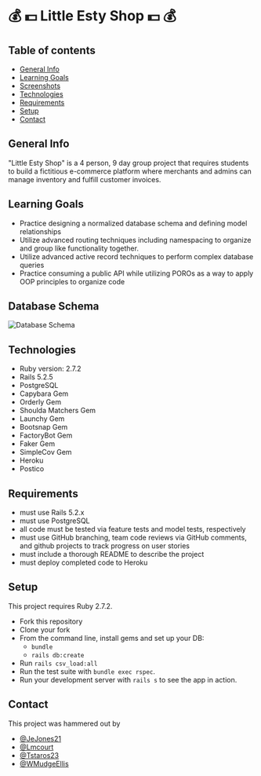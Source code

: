 # 💰 💵 Little Esty Shop 💵 💰
## Table of contents
* [General Info](#general-info)
* [Learning Goals](#learning-goals)
* [Screenshots](#screenshots)
* [Technologies](#technologies)
* [Requirements](#requirements)
* [Setup](#Setup)
* [Contact](#contact)

## General Info
"Little Esty Shop" is a 4 person, 9 day group project that requires students to build a fictitious e-commerce platform where merchants and admins can manage inventory and fulfill customer invoices.

## Learning Goals
- Practice designing a normalized database schema and defining model relationships
- Utilize advanced routing techniques including namespacing to organize and group like functionality together.
- Utilize advanced active record techniques to perform complex database queries
- Practice consuming a public API while utilizing POROs as a way to apply OOP principles to organize code

## Database Schema
![Database Schema](https://user-images.githubusercontent.com/83885722/134253424-738ecddb-56c4-4aea-a568-f7834f276712.png)

## Technologies
* Ruby version: 2.7.2
* Rails 5.2.5
* PostgreSQL
* Capybara Gem
* Orderly Gem
* Shoulda Matchers Gem
* Launchy Gem
* Bootsnap Gem
* FactoryBot Gem
* Faker Gem
* SimpleCov Gem
* Heroku
* Postico

## Requirements
- must use Rails 5.2.x
- must use PostgreSQL
- all code must be tested via feature tests and model tests, respectively
- must use GitHub branching, team code reviews via GitHub comments, and github projects to track progress on user stories
- must include a thorough README to describe the project
- must deploy completed code to Heroku

## Setup

This project requires Ruby 2.7.2.

* Fork this repository
* Clone your fork
* From the command line, install gems and set up your DB:
    * `bundle`
    * `rails db:create`
* Run `rails csv_load:all`
* Run the test suite with `bundle exec rspec`.
* Run your development server with `rails s` to see the app in action.

## Contact
This project was hammered out by
* [@JeJones21](https://github.com/JeJones21)
* [@Lmcourt](https://github.com/Lmcourt)
* [@Tstaros23](https://github.com/Tstaros23)
* [@WMudgeEllis](https://github.com/WMudgeEllis)

